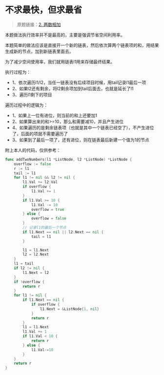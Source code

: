 # 不求最快，但求最省
> 原题链接：[2. 两数相加](https://leetcode-cn.com/problems/add-two-numbers/)

本题做法执行效率并不是最高的，主要是强调节省空间利用率。

本题简单的做法应该是直接开一个新的链表，然后依次算两个链表项的和，用结果生成新的节点，加到新链表里面去。

为了减少空间使用率，我们就用链表l1用来存储最终结果。

执行过程为：
* 1、依次遍历l1/l2，当任一链表没有后续项目时候，用tail记录l1最后一项
* 2、如果l2还有剩余，将l2剩余项加到tail后面去，也就是延长了l1
* 3、遍历l1剩下的项目

遍历过程中的逻辑为：
* 1、如果上一位有进位，则当前的和上还要加1
* 2、如果算出来的和>=10，那么和需要减10，并且产生进位
* 4、如果遍历的是剩余链表项（也就是其中一个链表已经空了），不产生进位了，后面的项就不需要遍历了
* 3、如果到了最后一项了，还有进位，则在链表最后新建一个值为1的节点

附上本人的代码，仅供参考：

```go []
func addTwoNumbers(l1 *ListNode, l2 *ListNode) *ListNode {
	overflow := false
	r := l1
	tail := l1
	for l1 != nil && l2 != nil {
		l1.Val += l2.Val
		if overflow {
			l1.Val += 1
		}
		if l1.Val >= 10 {
			l1.Val -= 10
			overflow = true
		} else {
			overflow = false
		}
		// 记录l1的最后一个节点
		if l1.Next == nil || l2.Next == nil {
			tail = l1
		}

		l1 = l1.Next
		l2 = l2.Next
	}
	l1 = tail
	if l2 != nil {
		l1.Next = l2
	}
	if !overflow {
		return r
	}
	for l1 != nil {
		if l1.Next == nil {
			if overflow {
				l1.Next = &ListNode{1, nil}
			}
			return r
		}
		l1 = l1.Next
		l1.Val += 1
		if l1.Val < 10 {
			return r
		} else {
			l1.Val-=10
		}
	}
	return r
}
```


